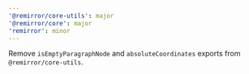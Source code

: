 ```yaml
---
'@remirror/core-utils': major
'@remirror/core': major
'remirror': minor
---
```


Remove `isEmptyParagraphNode` and `absoluteCoordinates` exports from `@remirror/core-utils`.

